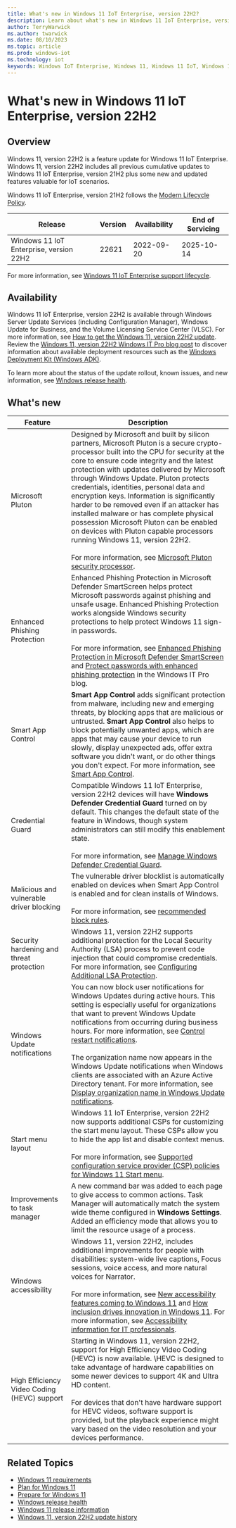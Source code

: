 ```yaml
---
title: What's new in Windows 11 IoT Enterprise, version 22H2?
description: Learn about what's new in Windows 11 IoT Enterprise, version 22H2.
author: TerryWarwick
ms.author: twarwick
ms.date: 08/10/2023
ms.topic: article
ms.prod: windows-iot
ms.technology: iot
keywords: Windows IoT Enterprise, Windows 11, Windows 11 IoT, Windows 11 IoT Enterprise
---
```


# What's new in Windows 11 IoT Enterprise, version 22H2

## Overview

Windows 11, version 22H2 is a feature update for Windows 11 IoT Enterprise. Windows 11, version 22H2 includes all previous cumulative updates to Windows 11 IoT Enterprise, version 21H2 plus some new and updated features valuable for IoT scenarios.

Windows 11 IoT Enterprise, version 21H2 follows the [Modern Lifecycle Policy](/lifecycle/policies/modern).

| Release | Version | Availability | End of Servicing |
| --- | --- | --- | --- |
| Windows 11 IoT Enterprise, version 22H2 | 22621 | 2022-09-20 | 2025-10-14 |

For more information, see [Windows 11 IoT Enterprise support lifecycle](/lifecycle/products/windows-11-iot-enterprise).

## Availability

Windows 11 IoT Enterprise, version 22H2 is available through Windows Server Update Services (including Configuration Manager), Windows Update for Business, and the Volume Licensing Service Center (VLSC). For more information, see [How to get the Windows 11, version 22H2 update](https://aka.ms/W11/how-to-get-22H2). Review the [Windows 11, version 22H2 Windows IT Pro blog post](https://aka.ms/new-in-22H2) to discover information about available deployment resources such as the [Windows Deployment Kit (Windows ADK)](/windows-hardware/get-started/adk-install).

To learn more about the status of the update rollout, known issues, and new information, see [Windows release health](/windows/release-health/).

## What's new

| Feature | Description |
| --- | --- |
| Microsoft Pluton | Designed by Microsoft and built by silicon partners, Microsoft Pluton is a secure crypto-processor built into the CPU for security at the core to ensure code integrity and the latest protection with updates delivered by Microsoft through Windows Update. Pluton protects credentials, identities, personal data and encryption keys. Information is significantly harder to be removed even if an attacker has installed malware or has complete physical possession Microsoft Pluton can be enabled on devices with Pluton capable processors running Windows 11, version 22H2. </br></br>For more information, see [Microsoft Pluton security processor](/windows/security/information-protection/pluton/microsoft-pluton-security-processor). |
| Enhanced Phishing Protection | Enhanced Phishing Protection in Microsoft Defender SmartScreen helps protect Microsoft passwords against phishing and unsafe usage. Enhanced Phishing Protection works  alongside Windows security protections to help protect Windows 11 sign-in passwords. </br></br>For more information, see [Enhanced Phishing Protection in Microsoft Defender SmartScreen](/windows/security/threat-protection/microsoft-defender-smartscreen/phishing-protection-microsoft-defender-smartscreen) and [Protect passwords with enhanced phishing protection](https://aka.ms/EnhancedPhishingProtectionBlog) in the Windows IT Pro blog. |
| Smart App Control | **Smart App Control** adds significant protection from malware, including new and emerging threats, by blocking apps that are malicious or untrusted. **Smart App Control** also helps to block potentially unwanted apps, which are apps that may cause your device to run slowly, display unexpected ads, offer extra software you didn't want, or do other things you don't expect. For more information, see [Smart App Control](/windows/security/threat-protection/windows-defender-application-control/windows-defender-application-control#wdac-and-smart-app-control). |
| Credential Guard | Compatible Windows 11 IoT Enterprise, version 22H2 devices will have **Windows Defender Credential Guard** turned on by default. This changes the default state of the feature in Windows, though system administrators can still modify this enablement state. </br></br> For more information, see [Manage Windows Defender Credential Guard](/windows/security/identity-protection/credential-guard/credential-guard-manage).|
| Malicious and vulnerable driver blocking | The vulnerable driver blocklist is automatically enabled on devices when Smart App Control is enabled and for clean installs of Windows. </br></br> For more information, see [recommended block rules](/windows/security/threat-protection/windows-defender-application-control/microsoft-recommended-block-rules#microsoft-vulnerable-driver-blocklist).|
| Security hardening and threat protection | Windows 11, version 22H2 supports additional protection for the Local Security Authority (LSA) process to prevent code injection that could compromise credentials. For more information, see [Configuring Additional LSA Protection](/windows-server/security/credentials-protection-and-management/configuring-additional-lsa-protection?toc=/windows/security/toc.json&bc=/windows/security/breadcrumb/toc.json). |
| Windows Update notifications | You can now block user notifications for Windows Updates during active hours. This setting is especially useful for organizations that want to prevent Windows Update notifications from occurring during business hours. For more information, see [Control restart notifications](/windows/deployment/update/waas-restart#control-restart-notifications).</br></br> The organization name now appears in the Windows Update notifications when Windows clients are associated with an Azure Active Directory tenant. For more information, see [Display organization name in Windows Update notifications](/windows/deployment/update/waas-wu-settings#bkmk_display-name). |
| Start menu layout | Windows 11 IoT Enterprise, version 22H2 now supports additional CSPs for customizing the start menu layout. These CSPs allow you to hide the app list and disable context menus. </br></br> For more information, see [Supported configuration service provider (CSP) policies for Windows 11 Start menu](/windows/configuration/supported-csp-start-menu-layout-windows#existing-windows-csp-policies-that-windows-11-supports). |
| Improvements to task manager | A new command bar was added to each page to give access to common actions. Task Manager will automatically match the system wide theme configured in **Windows Settings**. Added an efficiency mode that allows you to limit the resource usage of a process.|
| Windows accessibility | Windows 11, version 22H2, includes additional improvements for people with disabilities: system-wide live captions, Focus sessions, voice access, and more natural voices for Narrator. </br></br> For more information, see [New accessibility features coming to Windows 11](https://blogs.windows.com/windowsexperience/2022/05/10/new-accessibility-features-coming-to-windows-11/) and [How inclusion drives innovation in Windows 11](https://blogs.windows.com/windowsexperience/?p=177554). For more information, see [Accessibility information for IT professionals](/windows/configuration/windows-10-accessibility-for-itpros). |
|  High Efficiency Video Coding (HEVC) support | Starting in Windows 11, version 22H2, support for High Efficiency Video Coding (HEVC) is now available. \HEVC is designed to take advantage of hardware capabilities on some newer devices to support 4K and Ultra HD content. </br></br>  For devices that don't have hardware support for HEVC videos, software support is provided, but the playback experience might vary based on the video resolution and your devices performance.

## Related Topics

- [Windows 11 requirements](/windows/whats-new/windows-11-requirements)
- [Plan for Windows 11](/windows/whats-new/windows-11-plan)
- [Prepare for Windows 11](/windows/whats-new/windows-11-prepare)
- [Windows release health](https://aka.ms/windowsreleasehealth)
- [Windows 11 release information](/windows/release-health/windows11-release-information)
- [Windows 11, version 22H2 update history](https://support.microsoft.com/topic/windows-11-version-22h2-update-history-ec4229c3-9c5f-4e75-9d6d-9025ab70fcce)
